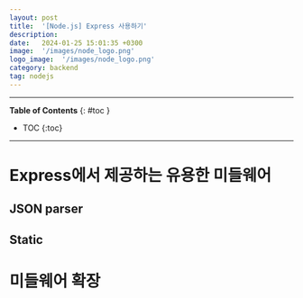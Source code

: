 ```yaml
---
layout: post
title:  '[Node.js] Express 사용하기'
description: 
date:   2024-01-25 15:01:35 +0300
image:  '/images/node_logo.png'
logo_image:  '/images/node_logo.png'
category: backend
tag: nodejs
---
```

---

**Table of Contents**
{: #toc }
*  TOC
{:toc}

---


# Express에서 제공하는 유용한 미들웨어

## JSON parser

## Static

# 미들웨어 확장